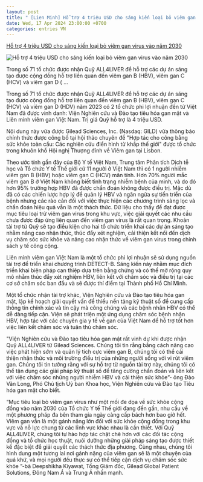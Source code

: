 ```yaml
---
layout: post
title: " [Lien Minh] Hỗ trợ 4 triệu USD cho sáng kiến loại bỏ viêm gan virus vào năm 2030"
date: Wed, 17 Apr 2024 23:00:00 +0700
categories: entries VN
---
```

[Hỗ trợ 4 triệu USD cho sáng kiến loại bỏ viêm gan virus vào năm 2030](https://vov.vn/suc-khoe/ho-tro-4-trieu-usd-cho-sang-kien-loai-bo-viem-gan-virus-vao-nam-2030-post1089707.vov)

![Hỗ trợ 4 triệu USD cho sáng kiến loại bỏ viêm gan virus vào năm 2030](https://vov-media.emitech.vn/sites/default/files/styles/og_image/public/2024-04/viem%20gan.jpg?v=1713360653)

Trong số 71 tổ chức được nhận Quỹ ALL4LIVER để hỗ trợ các dự án sáng tạo được cộng đồng hỗ trợ liên quan đến viêm gan B (HBV), viêm gan C (HCV) và viêm gan D ( ...

Trong số 71 tổ chức được nhận Quỹ ALL4LIVER để hỗ trợ các dự án sáng tạo được cộng đồng hỗ trợ liên quan đến viêm gan B (HBV), viêm gan C (HCV) và viêm gan D (HDV) năm 2023 có 2 tổ chức phi lợi nhuận đến từ Việt Nam đã được vinh danh: Viện Nghiên cứu và Đào tạo tiêu hóa gan mật và Liên minh viêm gan Việt Nam. Trị giá Quỹ hỗ trợ là 4 triệu USD.

Nội dung này vừa được Gilead Sciences, Inc. (Nasdaq: GILD) vừa thông báo chính thức được công bố tại hội thảo chuyên đề "Hợp tác cho công bằng sức khỏe toàn cầu: Các nghiên cứu điển hình từ khắp thế giới" được tổ chức trong khuôn khổ Hội nghị Thượng đỉnh về Viêm gan tại Lisbon.

Theo ước tính gần đây của Bộ Y tế Việt Nam, Trung tâm Phân tích Dịch tễ học và Tổ chức Y tế Thế giới cứ 11 người ở Việt Nam thì có 1 người nhiễm viêm gan B (HBV) hoặc viêm gan C (HCV) mãn tính. Hơn 70% người mắc viêm gan B ở Việt Nam không biết tình trạng nhiễm bệnh của mình, và do đó hơn 95% trường hợp HBV đã được chẩn đoán không được điều trị. Mặc dù đã có các chiến lược hợp lý để quản lý HBV và ngăn ngừa sự tiến triển của bệnh nhưng các rào cản đối với việc thực hiện các chương trình sàng lọc và chẩn đoán hiệu quả vẫn là một thách thức. Dữ liệu cho thấy để đạt được mục tiêu loại trừ viêm gan virus trong khu vực, việc giải quyết các nhu cầu chưa được đáp ứng liên quan đến viêm gan virus là rất quan trọng. Khoản tài trợ từ Quỹ sẽ tạo điều kiện cho hai tổ chức triển khai các dự án sáng tạo nhằm nâng cao nhận thức, thúc đẩy xét nghiệm, cải thiện kết nối đến dịch vụ chăm sóc sức khỏe và nâng cao nhận thức về viêm gan virus trong chính sách y tế công cộng.

Liên minh viêm gan Việt Nam là một tổ chức phi lợi nhuận sẽ sử dụng nguồn tài trợ để triển khai chương trình DETECT-B. Sáng kiến này nhằm mục đích triển khai biện pháp can thiệp dựa trên bằng chứng và có thể mở rộng quy mô nhằm thúc đẩy xét nghiệm HBV, liên kết với chăm sóc và điều trị tại các cơ sở chăm sóc ban đầu và sẽ được thí điểm tại Thành phố Hồ Chí Minh.

Một tổ chức nhận tài trợ khác, Viện Nghiên cứu và Đào tạo tiêu hóa gan mật, lập kế hoạch giải quyết vấn đề thiếu nền tảng kỹ thuật số để cung cấp thông tin chính xác và tin cậy mà công chúng và các bệnh nhân HBV có thể dễ dàng tiếp cận. Viện sẽ phát triện một ứng dụng chăm sóc bệnh nhận HBV, hợp tác với các chuyên gia y tế về gan của Việt Nam để hỗ trợ tốt hơn việc liên kết chăm sóc và tuân thủ chăm sóc.

"Viện Nghiên cứu và Đào tạo tiêu hóa gan mật rất vinh dự khi được nhận Quỹ ALL4LIVER từ Gilead Sciences. Chúng tôi tin rằng bằng cách nâng cao việc phát hiện sớm và quản lý tích cực viêm gan B, chúng tôi có thể cải thiện nhận thức và môi trường điều trị của những người sống với vi rút viêm gan. Chúng tôi tin tưởng rằng với sự hỗ trợ từ nguồn tài trợ này, chúng tôi có thể tận dụng các giải pháp kỹ thuật số để tăng cường chẩn đoán và liên kết với việc chăm sóc những người nhiễm HBV và cải thiện sức khỏe”- ông Đào Văn Long, Phó Chủ tịch Uỷ ban Khoa học, Viện Nghiên cứu và Đào tạo Tiêu hóa gan mật cho biết.

“Mục tiêu loại bỏ viêm gan virus như một mối đe dọa về sức khỏe cộng đồng vào năm 2030 của Tổ chức Y tế Thế giới đang đến gần, nhu cầu về một phương pháp đa bên tham gia ngày càng cấp bách hơn bao giờ hết. Viêm gan vẫn là một gánh nặng lớn đối với sức khỏe cộng đồng trong khu vực và nỗ lực chung từ các lĩnh vực khác nhau là cần thiết. Với Quỹ ALL4LIVER, chúng tôi tự hào hợp tác chặt chẽ hơn với các đối tác cộng đồng và tổ chức học thuật, nuôi dưỡng những giải pháp sáng tạo được thiết kế đặc biệt để giải quyết các thách thức địa phương. Cùng nhau, chúng tôi hình dung một tương lai nơi gánh nặng của viêm gan sẽ là một chuyện của quá khứ, và mọi người đều thực sự có thể tiếp cận dịch vụ chăm sóc sức khỏe ”-bà Deepshikha Kiyawat, Tổng Giám đốc, Gilead Global Patient Solutions, Đông Nam Á và Trung Á nhấn mạnh.

